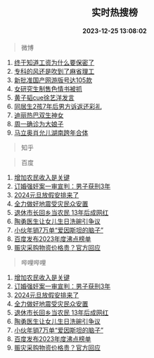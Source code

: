 <div align="center"><h2>实时热搜榜</h2><h4>2023-12-25 13:08:02</h4></div>

> 微博  

1. [终于知道工资为什么要保密了](https://s.weibo.com/weibo?q=%E7%BB%88%E4%BA%8E%E7%9F%A5%E9%81%93%E5%B7%A5%E8%B5%84%E4%B8%BA%E4%BB%80%E4%B9%88%E8%A6%81%E4%BF%9D%E5%AF%86%E4%BA%86&t=31&band_rank=1&Refer=top)<br />
2. [专科的风还是吹到了麻省理工](https://s.weibo.com/weibo?q=%E4%B8%93%E7%A7%91%E7%9A%84%E9%A3%8E%E8%BF%98%E6%98%AF%E5%90%B9%E5%88%B0%E4%BA%86%E9%BA%BB%E7%9C%81%E7%90%86%E5%B7%A5&t=31&band_rank=2&Refer=top)<br />
3. [新批准国产网游版号达105款](https://s.weibo.com/weibo?q=%23%E6%96%B0%E6%89%B9%E5%87%86%E5%9B%BD%E4%BA%A7%E7%BD%91%E6%B8%B8%E7%89%88%E5%8F%B7%E8%BE%BE105%E6%AC%BE%23&t=31&band_rank=3&Refer=top)<br />
4. [女研究生制售色情书被抓](https://s.weibo.com/weibo?q=%23%E5%A5%B3%E7%A0%94%E7%A9%B6%E7%94%9F%E5%88%B6%E5%94%AE%E8%89%B2%E6%83%85%E4%B9%A6%E8%A2%AB%E6%8A%93%23&t=31&band_rank=4&Refer=top)<br />
5. [黄子韬cue徐艺洋发言](https://s.weibo.com/weibo?q=%23%E9%BB%84%E5%AD%90%E9%9F%ACcue%E5%BE%90%E8%89%BA%E6%B4%8B%E5%8F%91%E8%A8%80%23&t=31&band_rank=5&Refer=top)<br />
6. [同居生2孩7年后男方诉返还彩礼](https://s.weibo.com/weibo?q=%23%E5%90%8C%E5%B1%85%E7%94%9F2%E5%AD%A97%E5%B9%B4%E5%90%8E%E7%94%B7%E6%96%B9%E8%AF%89%E8%BF%94%E8%BF%98%E5%BD%A9%E7%A4%BC%23&t=31&band_rank=6&Refer=top)<br />
7. [迪丽热巴双生神女](https://s.weibo.com/weibo?q=%23%E8%BF%AA%E4%B8%BD%E7%83%AD%E5%B7%B4%E5%8F%8C%E7%94%9F%E7%A5%9E%E5%A5%B3%23&t=31&band_rank=7&Refer=top)<br />
8. [周一确诊为大娘子](https://s.weibo.com/weibo?q=%E5%91%A8%E4%B8%80%E7%A1%AE%E8%AF%8A%E4%B8%BA%E5%A4%A7%E5%A8%98%E5%AD%90&t=31&band_rank=8&Refer=top)<br />
9. [马立奥肖允儿湖南跨年合体](https://s.weibo.com/weibo?q=%23%E9%A9%AC%E7%AB%8B%E5%A5%A5%E8%82%96%E5%85%81%E5%84%BF%E6%B9%96%E5%8D%97%E8%B7%A8%E5%B9%B4%E5%90%88%E4%BD%93%23&t=31&band_rank=9&Refer=top)<br />

> 知乎  


> 百度  

1. [增加农民收入是关键](https://www.baidu.com/s?wd=%E5%A2%9E%E5%8A%A0%E5%86%9C%E6%B0%91%E6%94%B6%E5%85%A5%E6%98%AF%E5%85%B3%E9%94%AE&sa=fyb_news&rsv_dl=fyb_news)<br />
2. [订婚强奸案一审宣判：男子获刑3年](https://www.baidu.com/s?wd=%E8%AE%A2%E5%A9%9A%E5%BC%BA%E5%A5%B8%E6%A1%88%E4%B8%80%E5%AE%A1%E5%AE%A3%E5%88%A4%EF%BC%9A%E7%94%B7%E5%AD%90%E8%8E%B7%E5%88%913%E5%B9%B4&sa=fyb_news&rsv_dl=fyb_news)<br />
3. [2024元旦放假安排来了](https://www.baidu.com/s?wd=2024%E5%85%83%E6%97%A6%E6%94%BE%E5%81%87%E5%AE%89%E6%8E%92%E6%9D%A5%E4%BA%86&sa=fyb_news&rsv_dl=fyb_news)<br />
4. [全力做好地震受灾民众安置](https://www.baidu.com/s?wd=%E5%85%A8%E5%8A%9B%E5%81%9A%E5%A5%BD%E5%9C%B0%E9%9C%87%E5%8F%97%E7%81%BE%E6%B0%91%E4%BC%97%E5%AE%89%E7%BD%AE&sa=fyb_news&rsv_dl=fyb_news)<br />
5. [退休市长回乡当农民 13年后成网红](https://www.baidu.com/s?wd=%E9%80%80%E4%BC%91%E5%B8%82%E9%95%BF%E5%9B%9E%E4%B9%A1%E5%BD%93%E5%86%9C%E6%B0%91+13%E5%B9%B4%E5%90%8E%E6%88%90%E7%BD%91%E7%BA%A2&sa=fyb_news&rsv_dl=fyb_news)<br />
6. [陶勇医生让女儿生日洗碗引争议](https://www.baidu.com/s?wd=%E9%99%B6%E5%8B%87%E5%8C%BB%E7%94%9F%E8%AE%A9%E5%A5%B3%E5%84%BF%E7%94%9F%E6%97%A5%E6%B4%97%E7%A2%97%E5%BC%95%E4%BA%89%E8%AE%AE&sa=fyb_news&rsv_dl=fyb_news)<br />
7. [小伙年销7万单“爱因斯坦的脑子”](https://www.baidu.com/s?wd=%E5%B0%8F%E4%BC%99%E5%B9%B4%E9%94%807%E4%B8%87%E5%8D%95%E2%80%9C%E7%88%B1%E5%9B%A0%E6%96%AF%E5%9D%A6%E7%9A%84%E8%84%91%E5%AD%90%E2%80%9D&sa=fyb_news&rsv_dl=fyb_news)<br />
8. [百度发布2023年度沸点榜单](https://www.baidu.com/s?wd=%E7%99%BE%E5%BA%A6%E5%8F%91%E5%B8%832023%E5%B9%B4%E5%BA%A6%E6%B2%B8%E7%82%B9%E6%A6%9C%E5%8D%95&sa=fyb_news&rsv_dl=fyb_news)<br />
9. [赈灾采购物资价格贵？官方回应](https://www.baidu.com/s?wd=%E8%B5%88%E7%81%BE%E9%87%87%E8%B4%AD%E7%89%A9%E8%B5%84%E4%BB%B7%E6%A0%BC%E8%B4%B5%EF%BC%9F%E5%AE%98%E6%96%B9%E5%9B%9E%E5%BA%94&sa=fyb_news&rsv_dl=fyb_news)<br />

> 哔哩哔哩  

1. [增加农民收入是关键](https://www.baidu.com/s?wd=%E5%A2%9E%E5%8A%A0%E5%86%9C%E6%B0%91%E6%94%B6%E5%85%A5%E6%98%AF%E5%85%B3%E9%94%AE&sa=fyb_news&rsv_dl=fyb_news)<br />
2. [订婚强奸案一审宣判：男子获刑3年](https://www.baidu.com/s?wd=%E8%AE%A2%E5%A9%9A%E5%BC%BA%E5%A5%B8%E6%A1%88%E4%B8%80%E5%AE%A1%E5%AE%A3%E5%88%A4%EF%BC%9A%E7%94%B7%E5%AD%90%E8%8E%B7%E5%88%913%E5%B9%B4&sa=fyb_news&rsv_dl=fyb_news)<br />
3. [2024元旦放假安排来了](https://www.baidu.com/s?wd=2024%E5%85%83%E6%97%A6%E6%94%BE%E5%81%87%E5%AE%89%E6%8E%92%E6%9D%A5%E4%BA%86&sa=fyb_news&rsv_dl=fyb_news)<br />
4. [全力做好地震受灾民众安置](https://www.baidu.com/s?wd=%E5%85%A8%E5%8A%9B%E5%81%9A%E5%A5%BD%E5%9C%B0%E9%9C%87%E5%8F%97%E7%81%BE%E6%B0%91%E4%BC%97%E5%AE%89%E7%BD%AE&sa=fyb_news&rsv_dl=fyb_news)<br />
5. [退休市长回乡当农民 13年后成网红](https://www.baidu.com/s?wd=%E9%80%80%E4%BC%91%E5%B8%82%E9%95%BF%E5%9B%9E%E4%B9%A1%E5%BD%93%E5%86%9C%E6%B0%91+13%E5%B9%B4%E5%90%8E%E6%88%90%E7%BD%91%E7%BA%A2&sa=fyb_news&rsv_dl=fyb_news)<br />
6. [陶勇医生让女儿生日洗碗引争议](https://www.baidu.com/s?wd=%E9%99%B6%E5%8B%87%E5%8C%BB%E7%94%9F%E8%AE%A9%E5%A5%B3%E5%84%BF%E7%94%9F%E6%97%A5%E6%B4%97%E7%A2%97%E5%BC%95%E4%BA%89%E8%AE%AE&sa=fyb_news&rsv_dl=fyb_news)<br />
7. [小伙年销7万单“爱因斯坦的脑子”](https://www.baidu.com/s?wd=%E5%B0%8F%E4%BC%99%E5%B9%B4%E9%94%807%E4%B8%87%E5%8D%95%E2%80%9C%E7%88%B1%E5%9B%A0%E6%96%AF%E5%9D%A6%E7%9A%84%E8%84%91%E5%AD%90%E2%80%9D&sa=fyb_news&rsv_dl=fyb_news)<br />
8. [百度发布2023年度沸点榜单](https://www.baidu.com/s?wd=%E7%99%BE%E5%BA%A6%E5%8F%91%E5%B8%832023%E5%B9%B4%E5%BA%A6%E6%B2%B8%E7%82%B9%E6%A6%9C%E5%8D%95&sa=fyb_news&rsv_dl=fyb_news)<br />
9. [赈灾采购物资价格贵？官方回应](https://www.baidu.com/s?wd=%E8%B5%88%E7%81%BE%E9%87%87%E8%B4%AD%E7%89%A9%E8%B5%84%E4%BB%B7%E6%A0%BC%E8%B4%B5%EF%BC%9F%E5%AE%98%E6%96%B9%E5%9B%9E%E5%BA%94&sa=fyb_news&rsv_dl=fyb_news)<br />
